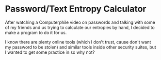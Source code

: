 # Password/Text Entropy Calculator
After watching a Computerphile video on passwords and talking with some of my friends and us trying to calculate our entropies by hand, I decided to make a program to do it for us. 

I know there are plenty online tools (which I don't trust, cause don't want my password to be stolen) and similar tools inside other security suites, but I wanted to get some practice in so why not?